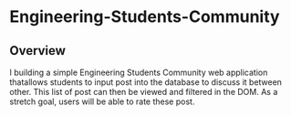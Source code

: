 # Engineering-Students-Community


## Overview

I building a simple Engineering Students Community web application thatallows students to input post into the database to discuss it between other. This list of post can then be viewed and filtered in the DOM. As a stretch goal, users will be able to rate these post.
